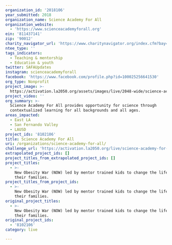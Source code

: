 ```yaml
---
organization_id: '2018106'
year_submitted: 2018
organization_name: Science Academy For All
organization_website:
  - 'https://www.scienceacademyforall.org'
ein: '811437141'
zip: '90012'
charity_navigator_url: 'https://www.charitynavigator.org/index.cfm?bay=search.profile&ein=811437141'
ntee_type: ''
tags_indicators:
  - Teaching & mentorship
  - Education & youth
twitter: SAFAUpdates
instagram: scienceacademyforall
facebook: 'https://www.facebook.com/profile.php?id=100025256641530'
org_type: Nonprofit
project_image: >-
  https://activation.la2050.org/assets/images/live/2048-wide/science-academy-for-all.jpg
project_video: ''
org_summary: >-
  Science Academy For All provides opportunity for science through
  contextualized learning for all backgrounds and all ages.
areas_impacted:
  - East LA
  - San Fernando Valley
  - LAUSD
project_ids: '8102106'
title: Science Academy For All
uri: /organizations/science-academy-for-all/
challenge_url: 'https://activation.la2050.org/live/science-academy-for-all/'
extrapolated_project_ids: []
project_titles_from_extrapolated_project_ids: []
project_titles:
  - >-
    New Obesity War (NOW) led by mentor trained kids to change the lifestyle of
    their families.
project_titles_from_project_ids:
  - >-
    New Obesity War (NOW) led by mentor trained kids to change the lifestyle of
    their families.
original_project_titles:
  - >-
    New Obesity War (NOW) led by mentor trained kids to change the lifestyle of
    their families.
original_project_ids:
  - '8102106'
category: live

---
```


